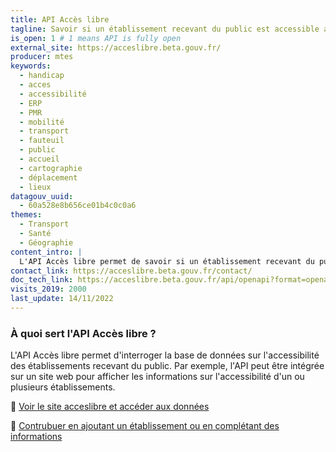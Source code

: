 ```yaml
---
title: API Accès libre
tagline: Savoir si un établissement recevant du public est accessible aux personnes en situation de handicap
is_open: 1 # 1 means API is fully open
external_site: https://acceslibre.beta.gouv.fr/
producer: mtes
keywords:
  - handicap
  - acces
  - accessibilité
  - ERP
  - PMR
  - mobilité
  - transport
  - fauteuil
  - public
  - accueil
  - cartographie
  - déplacement
  - lieux
datagouv_uuid: 
  - 60a528e8b656ce01b4c0c0a6
themes:
  - Transport
  - Santé
  - Géographie
content_intro: |
  L'API Accès libre permet de savoir si un établissement recevant du public est accessible aux personnes en situation de handicap.
contact_link: https://acceslibre.beta.gouv.fr/contact/
doc_tech_link: https://acceslibre.beta.gouv.fr/api/openapi?format=openapi-json
visits_2019: 2000
last_update: 14/11/2022
---
```


### À quoi sert l'API Accès libre ?

L'API Accès libre permet d'interroger la base de données sur l'accessibilité des établissements recevant du public.
Par exemple, l'API peut être intégrée sur un site web pour afficher les informations sur l'accessibilité d'un ou plusieurs établissements.

🔎 [Voir le site acceslibre et accéder aux données](https://acceslibre.beta.gouv.fr/#block_search_form)

🏢 [Contrubuer en ajoutant un établissement ou en complétant des informations](https://acceslibre.beta.gouv.fr/contrib/start/)